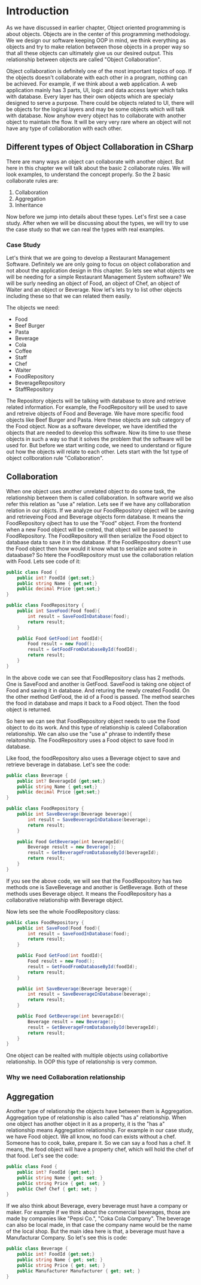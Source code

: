 # Introduction

As we have discussed in earlier chapter, Object oriented programming is about objects. Objects are in the center of this programming methodology. We we design our software keeping OOP in mind, we think everything as objects and try to make relation between those objects in a proper way so that all these objects can ultimately give us our desired output. This relationship between objects are called "Object Collaboration".

Object collaboration is definitely one of the most important topics of oop. If the objects doesn't collaborate with each other in a program, nothing can be achieved. For example, if we think about a web application. A web application mainly has 3 parts, UI, logic and data access layer which talks with database. Every layer has their own objects which are specialy designed to serve a purpose. There could be objects related to UI, there will be objects for the logical layers and may be some objects which will talk with database. Now anyhow every object has to collaborate with another object to maintain the flow. It will be very very rare where an object will not have any type of collaboration with each other.

## Different types of Object Collaboration in CSharp

There are many ways an object can collaborate with another object. But here in this chapter we will talk about the basic 2 collaborate rules. We will look examples, to understand the concept properly. So the 2 basic collaborate rules are:

1. Collaboration
2. Aggregation
3. Inheritance

Now before we jump into details about these types. Let's first see a case study. After when we will be discussing about the types, we will try to use the case study so that we can real the types with real examples.

### Case Study

Let's think that we are going to develop a Restaurant Management Software. Definitely we are only going to focus on object collaboration and not about the application design in this chapter. So lets see what objects we will be needing for a simple Restaurant Management System software? We will be surly needing an object of Food, an object of Chef, an object of Waiter and an object or Beverage. Now let's lets try to list other objects including these so that we can related them easily.

The objects we need:

* Food
* Beef Burger
* Pasta
* Beverage
* Cola
* Coffee
* Staff
* Chef
* Waiter
* FoodRepository
* BeverageRepository
* StaffRepository

The Repository objects will be talking with database to store and retrieve related information. For example, the FoodRepository will be used to save and retreive objects of Food and Beverage. We have more specific food objects like Beef Burger and Pasta. Here these objects are sub category of the Food object. Now as a software developer, we have identified the objects that are needed to develop this software. Now its time to use these objects in such a way so that it solves the problem that the software will be used for. But before we start writing code, we need to understand or figure out how the objects will relate to each other. Lets start with the 1st type of object collboration rule "Collaboration".

## Collaboration

When one object uses another unrelated object to do some task, the relationship between them is called collaboration. In software world we also refer this relation as "use a" relation. Lets see if we have any colllaboration relation in our objcts. If we analyze our FoodRepository object will be saving and retrieveing Food and Beverage objects form database. It means the FoodRepository ojbect has to use the "Food" object. From the frontend when a new Food object will be creted, that object will be passed to FoodRepository. The FoodRepository will then serialize the Food object to database data to save it in the database. If the FoodRepository doesn't use the Food object then how would it know what to serialize and sotre in dataabase? So htere the FoodRepository must use the collaboration relation with Food. Lets see code of it:

```csharp
public class Food {
    public int? FoodId {get;set;}
    public string Name { get;set;}
    public decimal Price {get;set;}
}

public class FoodRepository {
    public int SaveFood(Food food){
        int result = SaveFoodInDatabase(food);
        return result;
    }

    public Food GetFood(int foodId){
        Food result = new Food();
        result = GetFoodFromDatabaseById(foodId);
        return result;
    }
}
```

In the above code we can see that FoodRepository class has 2 methods. One is SaveFood and another is GetFood. SaveFood is taking one object of Food and saving it in database. And returing the newly created FoodId. On the other method GetFood, the id of a Food is passed. The method searches the food in database and maps it back to a Food object. Then the food object is returned.

So here we can see that FoodRepository object needs to use the Food object to do its work. And this type of relationship is caleed Collaboration relationship. We can also use the "use a" phrase to indentify these relaitonship. The FoodRepository uses a Food object to save food in database.

Like food, the foodRepository also uses a Beverage object to save and retrieve beverage in database. Let's see the code:

``` csharp
public class Beverage {
    public int? BeverageId {get;set;}
    public string Name { get;set;}
    public decimal Price {get;set;}
}

public class FoodRepository {
    public int SaveBeverage(Beverage beverage){
        int result = SaveBeverageInDatabase(beverage);
        return result;
    }

    public Food GetBeverage(int beverageId){
        Beverage result = new Beverage();
        result = GetBeverageFromDatabaseById(beverageId);
        return result;
    }
}
```

If you see the above code, we will see that the FoodRepository has two methods one is SaveBeverage and another is GetBeverage. Both of these methods uses Beverage object. It means the FoodRepository has a collaborative relationship with Beverage object.

Now lets see the whole FoodRepository class:

```csharp
public class FoodRepository {
    public int SaveFood(Food food){
        int result = SaveFoodInDatabase(food);
        return result;
    }

    public Food GetFood(int foodId){
        Food result = new Food();
        result = GetFoodFromDatabaseById(foodId);
        return result;
    }

    public int SaveBeverage(Beverage beverage){
        int result = SaveBeverageInDatabase(beverage);
        return result;
    }

    public Food GetBeverage(int beverageId){
        Beverage result = new Beverage();
        result = GetBeverageFromDatabaseById(beverageId);
        return result;
    }
}
```

One object can be realted with multiple objects using collabortive relationship. In OOP this type of relationship is very common.

### Why we need Collaboration relationship

## Aggregation

Another type of relationship the objects have between them is Aggregation. Aggregation type of relationship is also called "has a" relationship. When one object has another object in it as a property, it is the "has a" relationship means Aggregation relationship. For example in our case study, we have Food object. We all know, no food can exists without a chef. Someone has to cook, bake, prepare it. So we can say a food has a chef. It means, the food object will have a property chef, which will hold the chef of that food. Let's see the code:

``` csharp
public class Food {
    public int? FoodId {get;set;}
    public string Name { get; set; }
    public string Price { get; set; }
    public Chef Chef { get; set; }
}
```

If we also think about Beverage, every beverage must have a company or maker. For example if we think about the commercial beverages, those are made by companies like "Pepsi Co.", "Coka Cola Company". The beverage can also be local made, in that case the company name would be the name of the local shop. But the main idea here is that, a beverage must have a Manufacturar Company. So let's see this is code:

```csharp
public class Beverage {
    public int? FoodId {get;set;}
    public string Name { get; set; }
    public string Price { get; set; }
    public Manufacturer Manufacturer { get; set; }
}
```

